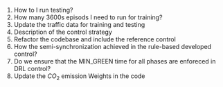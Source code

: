 





1. How to I run testing? 
2. How many 3600s episods I need to run for training?
3. Update the traffic data for training and testing 
4. Description of the control strategy 
5. Refactor the codebase and include the reference control 
6. How the semi-synchronization achieved in the rule-based developed control? 
7. Do we ensure that the MIN_GREEN time for all phases are enforeced in DRL control?
8. Update the $CO_2$ emission Weights in the code 